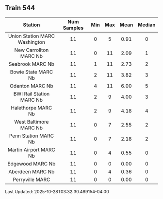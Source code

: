## Train 544

| Station | Num Samples | Min | Max | Mean | Median |
| :-----: | :---------: | :-: | :-: | :--: | :----: |
| Union Station MARC Washington | 11 | 0 | 5 | 0.91 | 0 |
| New Carrollton MARC Nb | 11 | 0 | 11 | 2.09 | 1 |
| Seabrook MARC Nb | 11 | 1 | 11 | 2.73 | 2 |
| Bowie State MARC Nb | 11 | 2 | 11 | 3.82 | 3 |
| Odenton MARC Nb | 11 | 4 | 11 | 6.00 | 5 |
| BWI Rail Station MARC Nb | 11 | 2 | 9 | 4.00 | 3 |
| Halethorpe MARC Nb | 11 | 2 | 9 | 4.18 | 4 |
| West Baltimore MARC Nb | 11 | 0 | 7 | 2.55 | 2 |
| Penn Station MARC Nb | 11 | 0 | 7 | 2.18 | 2 |
| Martin Airport MARC Nb | 11 | 0 | 4 | 0.55 | 0 |
| Edgewood MARC Nb | 11 | 0 | 0 | 0.00 | 0 |
| Aberdeen MARC Nb | 11 | 0 | 4 | 0.36 | 0 |
| Perryville MARC | 11 | 0 | 0 | 0.00 | 0 |


Last Updated: 2025-10-28T03:32:30.489154-04:00